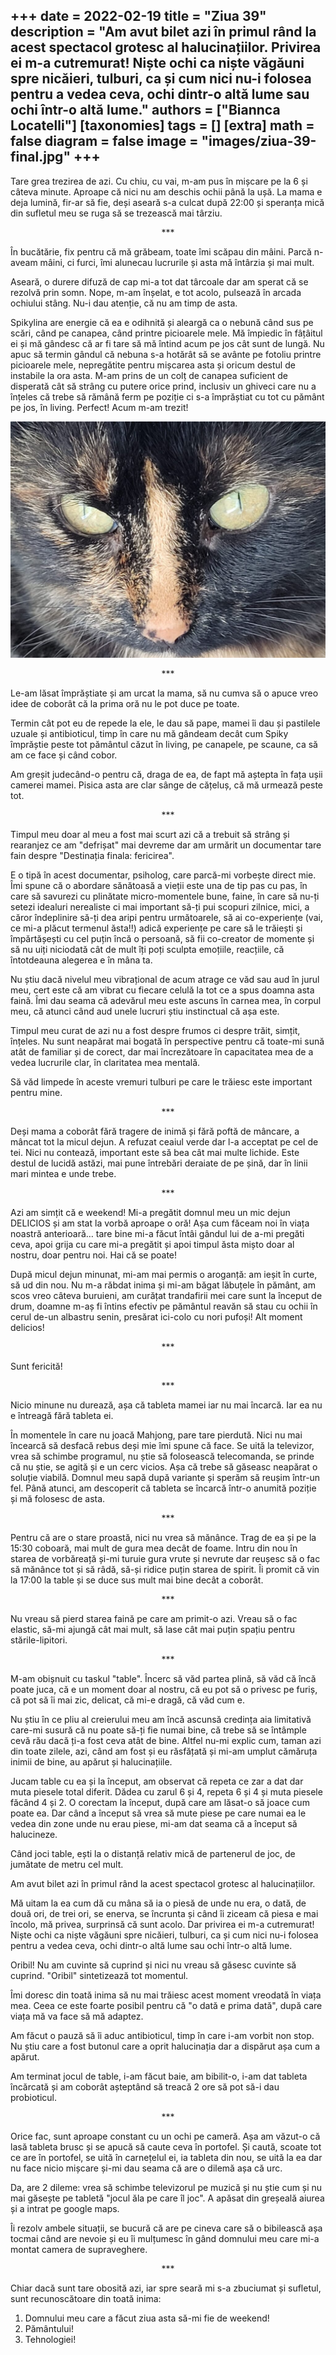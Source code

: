 
+++
date = 2022-02-19
title = "Ziua 39"
description = "Am avut bilet azi în primul rând la acest spectacol grotesc al halucinațiilor. Privirea ei m-a cutremurat! Niște ochi ca niște văgăuni spre nicăieri, tulburi, ca și cum nici nu-i folosea pentru a vedea ceva, ochi dintr-o altă lume sau ochi într-o altă lume."
authors = ["Biannca Locatelli"]
[taxonomies]
tags = []
[extra]
math = false
diagram = false
image = "images/ziua-39-final.jpg"
+++
---

Tare grea trezirea de azi. Cu chiu, cu vai, m-am pus în mișcare pe la 6 și câteva minute. Aproape că nici nu am deschis ochii până la ușă. La mama e deja lumină, fir-ar să fie, deși aseară s-a culcat după 22:00 și speranța mică din sufletul meu se ruga să se trezească mai târziu.

<p style="text-align: center;">***</p>

În bucătărie, fix pentru că mă grăbeam, toate îmi scăpau din mâini. Parcă n-aveam mâini, ci furci, îmi alunecau lucrurile și asta mă întârzia și mai mult.

Aseară, o durere difuză de cap mi-a tot dat târcoale dar am sperat că se rezolvă prin somn. Nope, m-am înșelat, e tot acolo, pulsează în arcada ochiului stâng. Nu-i dau atenție, că nu am timp de asta.

Spikylina are energie că ea e odihnită și aleargă ca o nebună când sus pe scări, când pe canapea, când printre picioarele mele. Mă împiedic în fâțâitul ei și mă gândesc că ar fi tare să mă întind acum pe jos cât sunt de lungă. Nu apuc să termin gândul că nebuna s-a hotărât să se avânte pe fotoliu printre picioarele mele, nepregătite pentru mișcarea asta și oricum destul de instabile la ora asta. M-am prins de un colț de canapea suficient de disperată cât să strâng cu putere orice prind, inclusiv un ghiveci care nu a înțeles că trebe să rămână ferm pe poziție ci s-a împrăștiat cu tot cu pământ pe jos, în living. Perfect! Acum m-am trezit!


<div class="flex justify-center">
  <img src="images/ziua-39-1024x768.jpeg" />
</div>

<p style="text-align: center;">***</p>

Le-am lăsat împrăștiate și am urcat la mama, să nu cumva să o apuce vreo idee de coborât că la prima oră nu le pot duce pe toate.

Termin cât pot eu de repede la ele, le dau să pape, mamei îi dau și pastilele uzuale și antibioticul, timp în care nu mă gândeam decât cum Spiky împrăștie peste tot pământul căzut în living, pe canapele, pe scaune, ca să am ce face și când cobor.

Am greșit judecând-o pentru că, draga de ea, de fapt mă aștepta în fața ușii camerei mamei. Pisica asta are clar sânge de cățeluș, că mă urmează peste tot.

<p style="text-align: center;">***</p>

Timpul meu doar al meu a fost mai scurt azi că a trebuit să strâng și rearanjez ce am "defrișat" mai devreme dar am urmărit un documentar tare fain despre "Destinația finala: fericirea".

E o tipă în acest documentar, psiholog, care parcă-mi vorbește direct mie. Îmi spune că o abordare sănătoasă a vieții este una de tip pas cu pas, în care să savurezi cu plinătate micro-momentele bune, faine, în care să nu-ți setezi idealuri nerealiste ci mai important să-ți pui scopuri zilnice, mici, a căror îndeplinire să-ți dea aripi pentru următoarele, să ai co-experiențe (vai, ce mi-a plăcut termenul ăsta!!) adică experiențe pe care să le trăiești și împărtășești cu cel puțin încă o persoană, să fii co-creator de momente și să nu uiți niciodată cât de mult îți poți sculpta emoțiile, reacțiile, că întotdeauna alegerea e în mâna ta.

Nu știu dacă nivelul meu vibrațional de acum atrage ce văd sau aud în jurul meu, cert este că am vibrat cu fiecare celulă la tot ce a spus doamna asta faină. Îmi dau seama că adevărul meu este ascuns în carnea mea, în corpul meu, că atunci când aud unele lucruri știu instinctual că așa este.

Timpul meu curat de azi nu a fost despre frumos ci despre trăit, simțit, înțeles. Nu sunt neapărat mai bogată în perspective pentru că toate-mi sună atât de familiar și de corect, dar mai încrezătoare în capacitatea mea de a vedea lucrurile clar, în claritatea mea mentală.

Să văd limpede în aceste vremuri tulburi pe care le trăiesc este important pentru mine.

<p style="text-align: center;">***</p>

Deși mama a coborât fără tragere de inimă și fără poftă de mâncare, a mâncat tot la micul dejun. A refuzat ceaiul verde dar l-a acceptat pe cel de tei. Nici nu contează, important este să bea cât mai multe lichide. Este destul de lucidă astăzi, mai pune întrebări deraiate de pe șină, dar în linii mari mintea e unde trebe.

<p style="text-align: center;">***</p>

Azi am simțit că e weekend! Mi-a pregătit domnul meu un mic dejun DELICIOS și am stat la vorbă aproape o oră! Așa cum făceam noi în viața noastră anterioară… tare bine mi-a făcut întâi gândul lui de a-mi pregăti ceva, apoi grija cu care mi-a pregătit și apoi timpul ăsta mișto doar al nostru, doar pentru noi. Hai că se poate!

După micul dejun minunat, mi-am mai permis o aroganță: am ieșit în curte, să ud din nou. Nu m-a răbdat inima și mi-am băgat lăbuțele în pământ, am scos vreo câteva buruieni, am curățat trandafirii mei care sunt la început de drum, doamne m-aș fi întins efectiv pe pământul reavăn să stau cu ochii în cerul de-un albastru senin, presărat ici-colo cu nori pufoși! Alt moment delicios!

<p style="text-align: center;">***</p>

Sunt fericită!

<p style="text-align: center;">***</p>

Nicio minune nu durează, așa că tableta mamei iar nu mai încarcă. Iar ea nu e întreagă fără tableta ei.

În momentele în care nu joacă Mahjong, pare tare pierdută. Nici nu mai încearcă să desfacă rebus deși mie îmi spune că face. Se uită la televizor, vrea să schimbe programul, nu știe să folosească telecomanda, se prinde că nu știe, se agită și e un cerc vicios. Așa că trebe să găseasc neapărat o soluție viabilă. Domnul meu sapă după variante și sperăm să reușim într-un fel. Până atunci, am descoperit că tableta se încarcă într-o anumită poziție și mă folosesc de asta.

<p style="text-align: center;">***</p>

Pentru că are o stare proastă, nici nu vrea să mănânce. Trag de ea și pe la 15:30 coboară, mai mult de gura mea decât de foame. Intru din nou în starea de vorbăreață și-mi turuie gura vrute și nevrute dar reușesc să o fac să mănânce tot și să râdă, să-și ridice puțin starea de spirit. Îi promit că vin la 17:00 la table și se duce sus mult mai bine decât a coborât.

<p style="text-align: center;">***</p>

Nu vreau să pierd starea faină pe care am primit-o azi. Vreau să o fac elastic, să-mi ajungă cât mai mult, să lase cât mai puțin spațiu pentru stările-lipitori.

<p style="text-align: center;">***</p>

M-am obișnuit cu taskul "table". Încerc să văd partea plină, să văd că încă poate juca, că e un moment doar al nostru, că eu pot să o privesc pe furiș, că pot să îi mai zic, delicat, că mi-e dragă, că văd cum e.

Nu știu în ce pliu al creierului meu am încă ascunsă credința aia limitativă care-mi susură că nu poate să-ți fie numai bine, că trebe să se întâmple cevă rău dacă ți-a fost ceva atât de bine. Altfel nu-mi explic cum, taman azi din toate zilele, azi, când am fost și eu răsfățată și mi-am umplut cămăruța inimii de bine, au apărut și halucinațiile.

Jucam table cu ea și la început, am observat că repeta ce zar a dat dar muta piesele total diferit. Dădea cu zarul 6 și 4, repeta 6 și 4 și muta piesele făcând 4 și 2. O corectam la început, după care am lăsat-o să joace cum poate ea. Dar când a început să vrea să mute piese pe care numai ea le vedea din zone unde nu erau piese, mi-am dat seama că a început să halucineze.

Când joci table, ești la o distanță relativ mică de partenerul de joc, de jumătate de metru cel mult.

Am avut bilet azi în primul rând la acest spectacol grotesc al halucinațiilor.

Mă uitam la ea cum dă cu mâna să ia o piesă de unde nu era, o dată, de două ori, de trei ori, se enerva, se încrunta și când îi ziceam că piesa e mai încolo, mă privea, surprinsă că sunt acolo. Dar privirea ei m-a cutremurat! Niște ochi ca niște văgăuni spre nicăieri, tulburi, ca și cum nici nu-i folosea pentru a vedea ceva, ochi dintr-o altă lume sau ochi într-o altă lume.

Oribil! Nu am cuvinte să cuprind și nici nu vreau să găsesc cuvinte să cuprind. "Oribil" sintetizează tot momentul.

Îmi doresc din toată inima să nu mai trăiesc acest moment vreodată în viața mea. Ceea ce este foarte posibil pentru că "o dată e prima dată", după care viața mă va face să mă adaptez.

Am făcut o pauză să îi aduc antibioticul, timp în care i-am vorbit non stop. Nu știu care a fost butonul care a oprit halucinația dar a dispărut așa cum a apărut.

Am terminat jocul de table, i-am făcut baie, am bibilit-o, i-am dat tableta încărcată și am coborât așteptând să treacă 2 ore să pot să-i dau probioticul.

<p style="text-align: center;">***</p>

Orice fac, sunt aproape constant cu un ochi pe cameră. Așa am văzut-o că lasă tableta brusc și se apucă să caute ceva în portofel. Și caută, scoate tot ce are în portofel, se uită în carnețelul ei, ia tableta din nou, se uită la ea dar nu face nicio mișcare și-mi dau seama că are o dilemă așa că urc.

Da, are 2 dileme: vrea să schimbe televizorul pe muzică și nu știe cum și nu mai găsește pe tabletă "jocul ăla pe care îl joc". A apăsat din greșeală aiurea și a intrat pe google maps.

Îi rezolv ambele situații, se bucură că are pe cineva care să o bibilească așa tocmai când are nevoie și eu îi mulțumesc în gând domnului meu care mi-a montat camera de supraveghere.

<p style="text-align: center;">***</p>

Chiar dacă sunt tare obosită azi, iar spre seară mi s-a zbuciumat și sufletul, sunt recunoscătoare din toată inima:
1. Domnului meu care a făcut ziua asta să-mi fie de weekend!
2. Pământului!
3. Tehnologiei!
